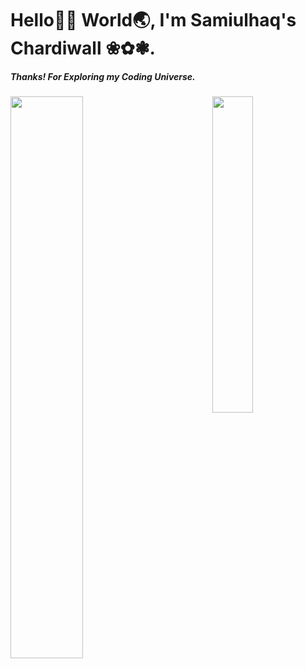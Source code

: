 # Hello👋🏼 World🌏,  I'm Samiulhaq's Chardiwall ❀✿❃.
##### Thanks! For Exploring my Coding Universe.

<picture>
<source 
  srcset="https://github-readme-stats.vercel.app/api?username=chardiwall&show_icons=true&theme=graywhite"
  media="(prefers-color-scheme: dark)"
/>
<source
  srcset="https://github-readme-stats.vercel.app/api?username=chardiwall&show_icons=true&theme=onedark"
  media="(prefers-color-scheme: light), (prefers-color-scheme: no-preference)"
/>
<img align = "left" width = "48%" src="https://github-readme-stats.vercel.app/api?username=chardiwall&show_icons=true" />
</picture>


<picture>
<source 
  srcset="https://github-readme-stats.vercel.app/api/top-langs/?username=chardiwall&layout=compact"
  media="(prefers-color-scheme: dark)"
/>
<source
  srcset="https://github-readme-stats.vercel.app/api/top-langs/?username=chardiwall&layout=compact"
  media="(prefers-color-scheme: light), (prefers-color-scheme: no-preference)"
/>
<img align = "right" width = "36%" src="https://github-readme-stats.vercel.app/api/top-langs/?username=chardiwall&layout=compact" />
</picture>
